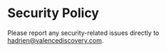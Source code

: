 # Security Policy

Please report any security-related issues directly to hadrien@valencediscovery.com. 
